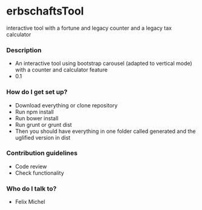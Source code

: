 # erbschaftsTool
interactive tool with a fortune and legacy counter and a legacy tax calculator

### Description ###

* An interactive tool using bootstrap carousel (adapted to vertical mode) with a counter and calculator feature
* 0.1

### How do I get set up? ###

* Download everything or clone repository
* Run npm install
* Run bower install
* Run grunt or grunt dist
* Then you should have everything in one folder called generated and the uglified version in dist

### Contribution guidelines ###

* Code review
* Check functionality

### Who do I talk to? ###

* Felix Michel

